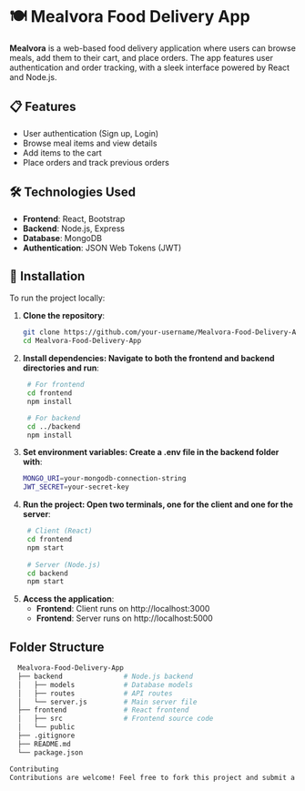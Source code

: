 # 🍽️ Mealvora Food Delivery App

**Mealvora** is a web-based food delivery application where users can browse meals, add them to their cart, and place orders. The app features user authentication and order tracking, with a sleek interface powered by React and Node.js.

## 📋 Features
- User authentication (Sign up, Login)
- Browse meal items and view details
- Add items to the cart
- Place orders and track previous orders

## 🛠️ Technologies Used
- **Frontend**: React, Bootstrap
- **Backend**: Node.js, Express
- **Database**: MongoDB
- **Authentication**: JSON Web Tokens (JWT)

## 🚀 Installation
To run the project locally:

1. **Clone the repository**:
   ```bash
   git clone https://github.com/your-username/Mealvora-Food-Delivery-App.git
   cd Mealvora-Food-Delivery-App

2. **Install dependencies: Navigate to both the frontend and backend directories and run**:
   ```bash
    # For frontend
    cd frontend
    npm install

    # For backend
    cd ../backend
    npm install

3. **Set environment variables: Create a .env file in the backend folder with**:
   ```bash
   MONGO_URI=your-mongodb-connection-string
   JWT_SECRET=your-secret-key

4. **Run the project: Open two terminals, one for the client and one for the server**:
   ```bash
    # Client (React)
    cd frontend
    npm start
    
    # Server (Node.js)
    cd backend
    npm start
5. **Access the application**:
   - **Frontend**: Client runs on http://localhost:3000
   - **Frontend**: Server runs on http://localhost:5000

## Folder Structure
```bash
  Mealvora-Food-Delivery-App
  ├── backend               # Node.js backend
  │   ├── models            # Database models
  │   ├── routes            # API routes
  │   └── server.js         # Main server file
  ├── frontend              # React frontend
  │   ├── src               # Frontend source code
  │   └── public
  ├── .gitignore
  ├── README.md
  └── package.json

Contributing
Contributions are welcome! Feel free to fork this project and submit a pull request.




